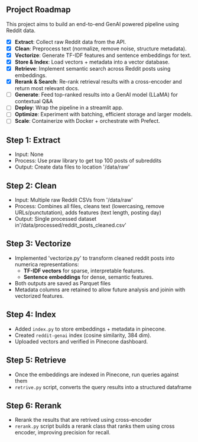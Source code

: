 ## Project Roadmap
This project aims to build an end-to-end GenAI powered pipeline using Reddit data.
- [x] **Extract**: Collect raw Reddit data from the API.
- [x] **Clean**: Preprocess text (normalize, remove noise, structure metadata).
- [x] **Vectorize**: Generate TF-IDF features and sentence embeddings for text.
- [x] **Store & Index**: Load vectors + metadata into a vector database.
- [x] **Retrieve**: Implement semantic search across Reddit posts using embeddings.
- [x] **Rerank & Search**: Re-rank retrieval results with a cross-encoder and return most relevant docs.
- [ ] **Generate**: Feed top-ranked results into a GenAI model (LLaMA) for contextual Q&A
- [ ] **Deploy**: Wrap the pipeline in a streamlit app.
- [ ] **Optimize**: Experiment with batching, efficient storage and larger models.
- [ ] **Scale**: Containerize with Docker + orchestrate with Prefect.

## Step 1: Extract
- Input: None
- Process: Use praw library to get top 100 posts of subreddits
- Output: Create data files to location '/data/raw'

## Step 2: Clean
- Input: Multiple raw Reddit CSVs from '/data/raw'
- Process: Combines all files, cleans text (lowercasing, remove URLs/punctutation), adds features (text length, posting day)
- Output: Single processed dataset in'/data/processed/reddit_posts_cleaned.csv'

## Step 3: Vectorize
- Implemented 'vectorize.py' to transform cleaned reddit posts into numerica representations:
    - **TF-IDF vectors** for sparse, interpretable features.
    - **Sentence embeddings** for dense, semantic features.
- Both outputs are saved as Parquet files
- Metadata columns are retained to allow future analysis and joinin with vectorized features.

## Step 4: Index
- Added `index.py` to store embeddings + metadata in pinecone.
- Created `reddit-genai` index (cosine similarity, 384 dim).
- Uploaded vectors and verified in Pinecone dashboard.

## Step 5: Retrieve
- Once the embeddings are indexed in Pinecone, run queries against them
- `retrive.py` script, converts the query results into a structured dataframe

## Step 6: Rerank
- Rerank the results that are retrived using cross-encoder
- `rerank.py` script builds a rerank class that ranks them using cross encoder, improving precision for recall.

